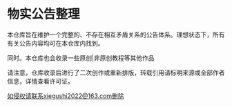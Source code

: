 # 物实公告整理

本仓库旨在维护一个完整的、不存在相互矛盾关系的公告体系。理想状态下，所有有关公告内容均可在本仓库内找到。

同时。本仓库也会收录一些原创|非原创教程等其他作品

请注意，仓库收录后进行了二次创作或重新排版，转载引用请标明来源或全部作者信息，详情查看许可证。

如侵权请联系xiegushi2022@163.com删除